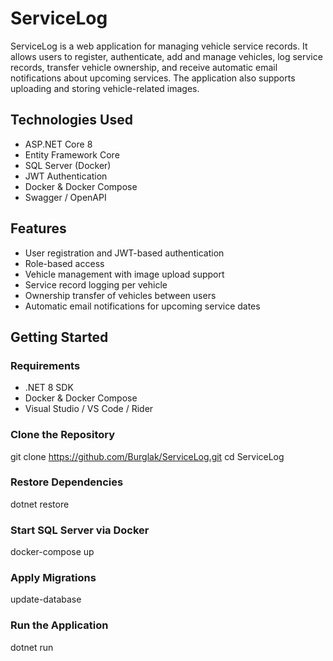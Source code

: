 # ServiceLog

ServiceLog is a web application for managing vehicle service records. It allows users to register, authenticate, add and manage vehicles, log service records, transfer vehicle ownership, and receive automatic email notifications about upcoming services. The application also supports uploading and storing vehicle-related images.

## Technologies Used

- ASP.NET Core 8
- Entity Framework Core
- SQL Server (Docker)
- JWT Authentication
- Docker & Docker Compose
- Swagger / OpenAPI

## Features

- User registration and JWT-based authentication
- Role-based access
- Vehicle management with image upload support
- Service record logging per vehicle
- Ownership transfer of vehicles between users
- Automatic email notifications for upcoming service dates

## Getting Started

### Requirements

- .NET 8 SDK
- Docker & Docker Compose
- Visual Studio / VS Code / Rider

### Clone the Repository

git clone https://github.com/Burglak/ServiceLog.git
cd ServiceLog

### Restore Dependencies

dotnet restore

### Start SQL Server via Docker

docker-compose up

### Apply Migrations

update-database

### Run the Application

dotnet run




